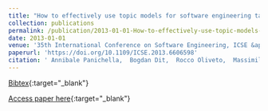 ```yaml
---
title: "How to effectively use topic models for software engineering tasks? an approach based on genetic algorithms"
collection: publications
permalink: /publication/2013-01-01-How-to-effectively-use-topic-models-for-software-engineering-tasks-an-approach-based-on-genetic-algorithms
date: 2013-01-01
venue: '35th International Conference on Software Engineering, ICSE &apos;13, San Francisco, CA, USA, May 18-26, 2013'
paperurl: 'https://doi.org/10.1109/ICSE.2013.6606598'
citation: ' Annibale Panichella,  Bogdan Dit,  Rocco Oliveto,  Massimiliano Di Penta,  Denys Poshyvanyk,  Andrea De Lucia, &quot;How to effectively use topic models for software engineering tasks? an approach based on genetic algorithms.&quot; 35th International Conference on Software Engineering, ICSE &amp;apos;13, San Francisco, CA, USA, May 18-26, 2013, 2013.'
---
```

[Bibtex](https://dblp.org/rec/bib/conf/icse/PanichellaDOPPL13){:target="_blank"}

[Access paper here](https://doi.org/10.1109/ICSE.2013.6606598){:target="_blank"}
